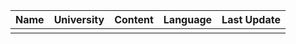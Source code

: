 
| Name | University | Content | Language | Last Update |
| ---- | ---------- | ------- | -------- | ----------- |
|  []()    |            |         |          |             |
